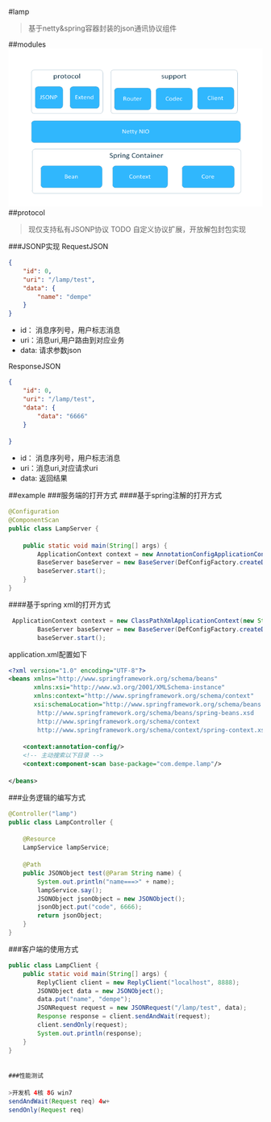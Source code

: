 #lamp
>基于netty&spring容器封装的json通讯协议组件

##modules
![Alt text](./doc/lamp-modules.png)
##protocol
>现仅支持私有JSONP协议
>TODO 自定义协议扩展，开放解包封包实现


###JSONP实现
RequestJSON
``` json
{
	"id": 0,
	"uri": "/lamp/test",
	"data": {
		"name": "dempe"
	}
}
```
- id： 消息序列号，用户标志消息
- uri：消息uri,用户路由到对应业务
- data: 请求参数json

ResponseJSON
``` json
{
	"id": 0,
	"uri": "/lamp/test",
	"data": {
		"data": "6666"
	}

}
```
- id： 消息序列号，用户标志消息
- uri：消息uri,对应请求uri
- data: 返回结果


##example
###服务端的打开方式
####基于spring注解的打开方式
``` java
@Configuration
@ComponentScan
public class LampServer {

    public static void main(String[] args) {
        ApplicationContext context = new AnnotationConfigApplicationContext(LampServer.class);
        BaseServer baseServer = new BaseServer(DefConfigFactory.createDEVConfig(), context);
        baseServer.start();
    }
}
```
####基于spring xml的打开方式
``` java
 ApplicationContext context = new ClassPathXmlApplicationContext(new String[]{"application.xml"});
        BaseServer baseServer = new BaseServer(DefConfigFactory.createDEVConfig(), context);
        baseServer.start();
```
application.xml配置如下
``` xml
<?xml version="1.0" encoding="UTF-8"?>
<beans xmlns="http://www.springframework.org/schema/beans"
       xmlns:xsi="http://www.w3.org/2001/XMLSchema-instance"
       xmlns:context="http://www.springframework.org/schema/context"
       xsi:schemaLocation="http://www.springframework.org/schema/beans
        http://www.springframework.org/schema/beans/spring-beans.xsd
        http://www.springframework.org/schema/context
        http://www.springframework.org/schema/context/spring-context.xsd">

    <context:annotation-config/>
    <!-- 主动搜索以下目录 -->
    <context:component-scan base-package="com.dempe.lamp"/>

</beans>
```
###业务逻辑的编写方式
``` java
@Controller("lamp")
public class LampController {

    @Resource
    LampService lampService;

    @Path
    public JSONObject test(@Param String name) {
        System.out.println("name===>" + name);
        lampService.say();
        JSONObject jsonObject = new JSONObject();
        jsonObject.put("code", 6666);
        return jsonObject;
    }
}

```
###客户端的使用方式
``` java
public class LampClient {
    public static void main(String[] args) {
        ReplyClient client = new ReplyClient("localhost", 8888);
        JSONObject data = new JSONObject();
        data.put("name", "dempe");
        JSONRequest request = new JSONRequest("/lamp/test", data);
        Response response = client.sendAndWait(request);
        client.sendOnly(request);
        System.out.println(response);
    }
}


###性能测试

>开发机 4核 8G win7
sendAndWait(Request req) 4w+
sendOnly(Request req)
